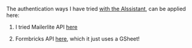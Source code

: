 The authentication ways I have tried [with the AIssistant](https://github.com/JAlcocerT/Streamlit-AIssistant/blob/main/Z_Auth_Ways), can be applied here:

1. I tried Mailerlite API [here](https://github.com/JAlcocerT/Streamlit-AIssistant/blob/main/Z_Auth_Ways/Auth_Mailerlite.py)


2. Formbricks API [here](https://github.com/JAlcocerT/Streamlit-AIssistant/blob/main/Z_Auth_Ways/Auth_FormBricks.py), which it just uses a GSheet!